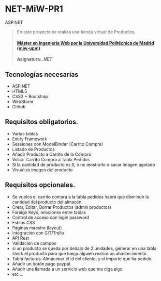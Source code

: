 # NET-MiW-PR1
ASP.NET
> En este proyecto se realiza una tienda virtual de Productos. 
> #### [Máster en Ingeniería Web por la Universidad Politécnica de Madrid (miw-upm)](http://miw.etsisi.upm.es)
> #### Asignatura: *.NET*

## Tecnologías necesarias
* ASP.NET
* HTML5
* CSS3 + Bootstrap
* WebStorm
* Github

## Requisitos obligatorios.

- Varias tablas
- Entity Framework
- Sessiones con ModelBinder (Carrito Compra)
- Listado de Productos
- Añadir Producto a Carrito de la Compra
- Volcar Carrito Compra a Tabla Pedidos
- Si la cantidad de producto es 0, o no mostrarlo o sacar imagen agotado
- Visualizo imagen del producto

## Requisitos opcionales.

- Se vuelca el carrito compra a la tabla pedidos habrá que disminuir la cantidad del producto del almacén.
- Crear, Editar, Borrar Productos (admin productos)
- Foreign Keys, relaciones entre tablas
- Control de acceso con login password
- Estilos CSS
- Paginas maestro (layout)
- Integración con GIT/Trello
- API Rest
- Validación de campos
- si un producto se queda por debajo de 2 unidades, generar en una tabla stock el producto para que luego alguien realice un abastecimiento.
- Tabla facturas. Almacenar el id del cliente, y el importe que ha pedido.
- Añadir un botón pago paypal.
- Añadir una llamada a un servicio web que me diga algo.
- etc....
